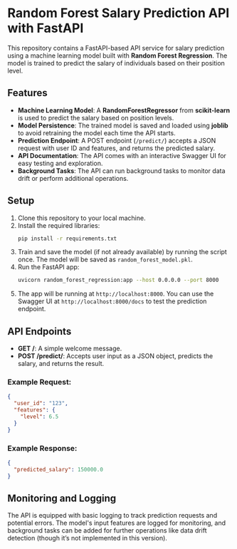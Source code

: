 # Random Forest Salary Prediction API with FastAPI

This repository contains a FastAPI-based API service for salary prediction using a machine learning model built with **Random Forest Regression**. The model is trained to predict the salary of individuals based on their position level.

## Features
- **Machine Learning Model**: A **RandomForestRegressor** from **scikit-learn** is used to predict the salary based on position levels.
- **Model Persistence**: The trained model is saved and loaded using **joblib** to avoid retraining the model each time the API starts.
- **Prediction Endpoint**: A POST endpoint (`/predict/`) accepts a JSON request with user ID and features, and returns the predicted salary.
- **API Documentation**: The API comes with an interactive Swagger UI for easy testing and exploration.
- **Background Tasks**: The API can run background tasks to monitor data drift or perform additional operations.


## Setup
1. Clone this repository to your local machine.
2. Install the required libraries:
   ```bash
   pip install -r requirements.txt
   ```
3. Train and save the model (if not already available) by running the script once. The model will be saved as `random_forest_model.pkl`.
4. Run the FastAPI app:
   ```bash
   uvicorn random_forest_regression:app --host 0.0.0.0 --port 8000
   ```
5. The app will be running at `http://localhost:8000`. You can use the Swagger UI at `http://localhost:8000/docs` to test the prediction endpoint.

## API Endpoints
- **GET /**: A simple welcome message.
- **POST /predict/**: Accepts user input as a JSON object, predicts the salary, and returns the result.

### Example Request:
```json
{
  "user_id": "123",
  "features": {
    "level": 6.5
  }
}
```

### Example Response:
```json
{
  "predicted_salary": 150000.0
}
```

## Monitoring and Logging
The API is equipped with basic logging to track prediction requests and potential errors. The model's input features are logged for monitoring, and background tasks can be added for further operations like data drift detection (though it’s not implemented in this version).
